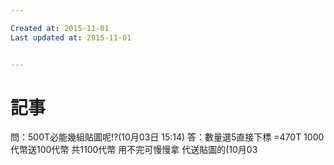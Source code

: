 ```yaml
---

Created at: 2015-11-01
Last updated at: 2015-11-01


---
```


# 記事


問：500T必能幾組貼圖呢!?(10月03日 15:14)
答：數量選5直接下標 =470T 1000代幣送100代幣 共1100代幣 用不完可慢慢拿 代送貼圖的(10月03

